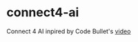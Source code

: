 <h1>connect4-ai</h1>
Connect 4 AI inpired by Code Bullet's <a href="https://youtu.be/XRVA5PMSKKE">video</a>
